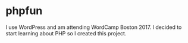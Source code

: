 # phpfun
I use WordPress and am attending WordCamp Boston 2017. I decided to start learning about PHP so I created this project.
